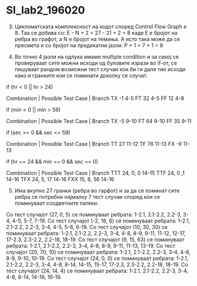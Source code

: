 # SI_lab2_196020


3. Цикломатската комплексност на кодот според Control Flow Graph е 8. Таа се добива со: 
E - N + 2 = 27 - 21 + 2 = 8 каде E е бројот на ребра во графот, а N е бројот на темиња. А исто така 
може да се пресмета и со бројот на предикатни јазли: P + 1 = 7 + 1 = 8

4. Во точно 4 јазли на одлука имаме multiple condition и за секој се проверуваат сите можни исходи 
од буловите изрази во if-от, се пишуваат рандом возможни тест случаи кои би ги дале тие исходи 
како и гранките кои се поминати доколку се случат.

if (hr < 0 || hr > 24)

Combination | Possible Test Case | Branch 
TX		-1		   4-5
FT		32		   4-5
FF		12		   4-8



if (min < 0 || min > 59)

Combination | Possible Test Case | Branch 
TX		-5		   9-10
FT		64		   9-10
FF		35		   9-11



if (sec >= 0 && sec <= 59)

Combination | Possible Test Case | Branch 
TT		27		   11-12
TF		78		   11-13
FX		-9		   11-13



if (hr == 24 && min == 0 && sec == 0)

Combination | Possible Test Case | Branch
TTT		24, 0, 0	   14-15
TTF		24, 0 ,1	   14-16
TFX		24, 5, 17	   14-16
FXX		15, 8, 56	   14-16

5. Има вкупно 27 гранки (ребра во гарфот) и за да се поминат сите ребра се потребни најмалку 7
тест случаи според кои се поминуваат соодветните патеки. 

Со тест случајот (27, 0, 5) се поминуваат ребрата: 1-2.1, 2.1-2.2, 2.2-3, 3-4, 4-5, 5-7, 7-19.
Со тест случајот (-2, 18, 6) се поминуваат ребрата: 1-2.1, 2.1-2.2, 2.2-3, 3-4, 4-5, 5-6, 6-19.
Со тест случајот (10, 30, 30) се поминуваат ребрата: 1-2.1, 2.1-2.2, 2.2-3, 3-4, 4-8, 8-9, 9-11,
11-12, 12-17, 17-2.3, 2.3-2.2, 2.2-18, 18-19.
Со тест случајот (9, 15, 63) се поминуваат ребрата: 1-2.1, 2.1-2.2, 2.2-3, 3-4, 4-8, 8-9, 9-11, 
11-13, 13-19.
Со тест случајот (20, 70, 10) се поминуваат ребрата: 1-2.1, 2.1-2.2, 2.2-3, 3-4, 4-8, 8-9, 9-10,
10-19.
Со тест случајот (24, 0, 0) се поминуваат ребрата: 1-2.1, 2.1-2.2, 2.2-3, 3-4, 4-8, 8-14, 14-15,
15-17, 17-2.3, 2.3-2.2, 2.2-18, 18-19.
Со тест случајот (24, 14, 4) се поминуваат ребрата: 1-2.1, 2.1-2.2, 2.2-3, 3-4, 4-8, 8-14, 14-16,
16-19.
